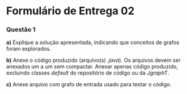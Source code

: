 # Formulário de Entrega 02

### Questão 1

**a)** Explique a solução apresentada, indicando que conceitos de grafos foram explorados.

**b)** Anexe o código produzido (arquivo(s) *.java*). Os arquivos devem ser anexados um a um sem compactar. Anexar apenas código produzido, excluindo classes *default* do repositório de código ou da *JgraphT*.

**c)** Anexe arquivo com grafo de entrada usado para testar o código.